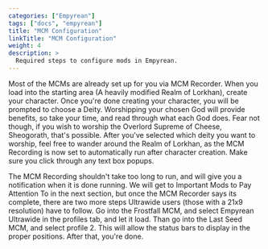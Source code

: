 ```yaml
---
categories: ["Empyrean"]
tags: ["docs", "empyrean"] 
title: "MCM Configuration"
linkTitle: "MCM Configuration"
weight: 4
description: >
  Required steps to configure mods in Empyrean.
---
```


Most of the MCMs are already set up for you via MCM Recorder. When you load into the starting area (A heavily modified Realm of Lorkhan), create your character. Once you're done creating your character, you will be prompted to choose a Deity. Worshipping your chosen God will provide benefits,
so take your time, and read through what each God does. Fear not though, if you wish to worship the Overlord Supreme of Cheese, Sheogorath, that's possible. After you've selected which deity you want to worship, feel free to wander around the Realm of Lorkhan, as the MCM Recording is now set to automatically run after character creation. Make sure you click through any text box popups. 

The MCM Recording shouldn't take too long to run, and will give you a notification when it is done running. We will get to Important Mods to Pay Attention To in the next section, but once the MCM Recorder says its complete, there are two more steps Ultrawide users (those with a 21x9 resolution) have to follow. Go into the Frostfall MCM, and select Empyrean Ultrawide in the profiles tab, and let it load. Than go into the Last Seed MCM, and select profile 2. This will allow the status bars to display in the proper positions. After that, you're done. 
